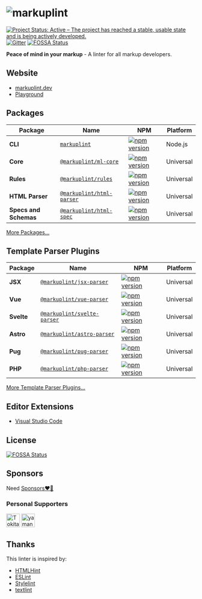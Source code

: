 # ![markuplint](https://cdn.jsdelivr.net/gh/markuplint/markuplint@main/media/logo-v.svg)

[![Project Status: Active – The project has reached a stable, usable state and is being actively developed.](https://www.repostatus.org/badges/latest/active.svg)](https://www.repostatus.org/#active)
[![Gitter](https://badges.gitter.im/markuplint/community.svg)](https://gitter.im/markuplint/community?utm_source=badge&utm_medium=badge&utm_campaign=pr-badge)
[![FOSSA Status](https://app.fossa.io/api/projects/git%2Bgithub.com%2Fmarkuplint%2Fmarkuplint.svg?type=shield)](https://app.fossa.io/projects/git%2Bgithub.com%2Fmarkuplint%2Fmarkuplint?ref=badge_shield)

**Peace of mind in your markup** - A linter for all markup developers.

## Website

- [markuplint.dev](https://markuplint.dev)
- [Playground](https://playground.markuplint.dev/)

## Packages

| Package               | Name                                                            | NPM                                                                                                                              | Platform  |
| --------------------- | --------------------------------------------------------------- | -------------------------------------------------------------------------------------------------------------------------------- | --------- |
| **CLI**               | [`markuplint`](./packages/markuplint)                           | [![npm version](https://badge.fury.io/js/markuplint.svg)](https://badge.fury.io/js/markuplint)                                   | Node.js   |
| **Core**              | [`@markuplint/ml-core`](./packages/@markuplint/ml-core)         | [![npm version](https://badge.fury.io/js/%40markuplint%2Fml-core.svg)](https://badge.fury.io/js/%40markuplint%2Fml-core)         | Universal |
| **Rules**             | [`@markuplint/rules`](./packages/@markuplint/rules)             | [![npm version](https://badge.fury.io/js/%40markuplint%2Frules.svg)](https://badge.fury.io/js/%40markuplint%2Frules)             | Universal |
| **HTML Parser**       | [`@markuplint/html-parser`](./packages/@markuplint/html-parser) | [![npm version](https://badge.fury.io/js/%40markuplint%2Fhtml-parser.svg)](https://badge.fury.io/js/%40markuplint%2Fhtml-parser) | Universal |
| **Specs and Schemas** | [`@markuplint/html-spec`](./packages/@markuplint/html-spec)     | [![npm version](https://badge.fury.io/js/%40markuplint%2Fhtml-spec.svg)](https://badge.fury.io/js/%40markuplint%2Fhtml-spec)     | Universal |

[More Packages...](./packages/%40markuplint/)

## Template Parser Plugins

| Package    | Name                                                                | NPM                                                                                                                                   | Platform  |
| ---------- | ------------------------------------------------------------------- | ------------------------------------------------------------------------------------------------------------------------------------- | --------- |
| **JSX**    | [`@markuplint/jsx-parser`](./packages/@markuplint/jsx-parser)       | [![npm version](https://badge.fury.io/js/%40markuplint%2Fjsx-parser.svg)](https://www.npmjs.com/package/@markuplint/jsx-parser)       | Universal |
| **Vue**    | [`@markuplint/vue-parser`](./packages/@markuplint/vue-parser)       | [![npm version](https://badge.fury.io/js/%40markuplint%2Fvue-parser.svg)](https://www.npmjs.com/package/@markuplint/vue-parser)       | Universal |
| **Svelte** | [`@markuplint/svelte-parser`](./packages/@markuplint/svelte-parser) | [![npm version](https://badge.fury.io/js/%40markuplint%2Fsvelte-parser.svg)](https://www.npmjs.com/package/@markuplint/svelte-parser) | Universal |
| **Astro**  | [`@markuplint/astro-parser`](./packages/@markuplint/astro-parser)   | [![npm version](https://badge.fury.io/js/%40markuplint%2Fastro-parser.svg)](https://www.npmjs.com/package/@markuplint/astro-parser)   | Universal |
| **Pug**    | [`@markuplint/pug-parser`](./packages/@markuplint/pug-parser)       | [![npm version](https://badge.fury.io/js/%40markuplint%2Fpug-parser.svg)](https://www.npmjs.com/package/@markuplint/pug-parser)       | Universal |
| **PHP**    | [`@markuplint/php-parser`](./packages/@markuplint/php-parser)       | [![npm version](https://badge.fury.io/js/%40markuplint%2Fphp-parser.svg)](https://www.npmjs.com/package/@markuplint/php-parser)       | Universal |

[More Template Parser Plugins...](./packages/%40markuplint/)

## Editor Extensions

- [Visual Studio Code](https://marketplace.visualstudio.com/items?itemName=yusukehirao.vscode-markuplint)

## License

[![FOSSA Status](https://app.fossa.io/api/projects/git%2Bgithub.com%2Fmarkuplint%2Fmarkuplint.svg?type=large)](https://app.fossa.io/projects/git%2Bgithub.com%2Fmarkuplint%2Fmarkuplint?ref=badge_large)

## Sponsors

Need [Sponsors❤️‍🔥](https://github.com/sponsors/markuplint)

### Personal Supporters

[<img width="36" src="https://avatars.githubusercontent.com/u/91733847" alt="Tokitake" />](https://github.com/Tokitake)
[<img width="36" src="https://avatars.githubusercontent.com/u/1996642" alt="yamanoku" />](https://github.com/yamanoku)

## Thanks

This linter is inspired by:

- [HTMLHint](https://htmlhint.com/)
- [ESLint](https://eslint.org/)
- [Stylelint](https://stylelint.io/)
- [textlint](https://textlint.github.io/)
